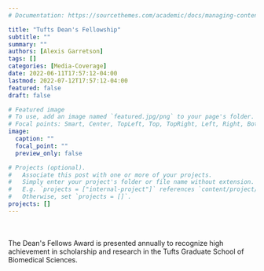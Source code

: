 ```yaml
---
# Documentation: https://sourcethemes.com/academic/docs/managing-content/

title: "Tufts Dean's Fellowship"
subtitle: ""
summary: ""
authors: [Alexis Garretson]
tags: []
categories: [Media-Coverage]
date: 2022-06-11T17:57:12-04:00
lastmod: 2022-07-12T17:57:12-04:00
featured: false
draft: false

# Featured image
# To use, add an image named `featured.jpg/png` to your page's folder.
# Focal points: Smart, Center, TopLeft, Top, TopRight, Left, Right, BottomLeft, Bottom, BottomRight.
image:
  caption: ""
  focal_point: ""
  preview_only: false

# Projects (optional).
#   Associate this post with one or more of your projects.
#   Simply enter your project's folder or file name without extension.
#   E.g. `projects = ["internal-project"]` references `content/project/deep-learning/index.md`.
#   Otherwise, set `projects = []`.
projects: []
---
```



<br>
<br>
The Dean's Fellows Award is presented annually to recognize high achievement in scholarship and research in the Tufts Graduate School of Biomedical Sciences.